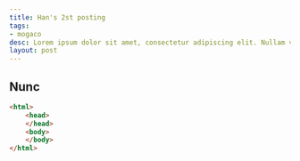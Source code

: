 ```yaml
---
title: Han's 2st posting
tags:
- mogaco
desc: Lorem ipsum dolor sit amet, consectetur adipiscing elit. Nullam vehicula gravida felis et dapibus.
layout: post
---
```



<!-- more -->
<!-- Mauris a molestie neque. Aliquam non malesuada nisi, a sodales purus. Nam molestie faucibus sapien eu euismod. Sed scelerisque ornare euismod. In tincidunt est vel pharetra convallis. Praesent vitae nisi odio.-->

## Nunc

```html
<html>
    <head>
    </head>
    <body>
    </body>
</html>
```


